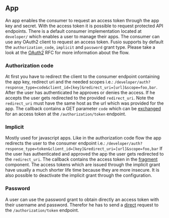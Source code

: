 
## App

An app enables the consumer to request an access token through the app key and
secret. With the access token it is possible to request protected API 
endpoints. There is a default consumer implementation located at `developer/` 
which enables a user to manage their apps. The consumer can use any OAuth2 client 
to request an access token. Fusio supports by default the `authorization_code`,
`implicit` and `password` grant type. Please take a look at the [OAuth2] RFC for
more information about the flow.

### Authorization code

At first you have to redirect the client to the consumer endpoint containing
the app key, redirect uri and the needed scopes i.e.: 
`/developer/auth?response_type=code&client_id=[key]&redirect_uri=[url]&scope=foo,bar`.
After the user has authenticated he approves or denies the access. If he accepts
the user gets redirected to the provided `redirect_uri`. Note the `redirect_uri` 
must have the same host as the url which was provided for the app. The callback 
contains a GET parameter `code` which can be [exchanged] for an access token at 
the `/authorization/token` endpoint.

### Implicit

Mostly used for javascript apps. Like in the authorization code flow the app
redirects the user to the consumer endpoint i.e.:
`/developer/auth?response_type=token&client_id=[key]&redirect_uri=[url]&scope=foo,bar`
If the user has authenticated and approved the app the user gets redirected to
the `redirect_uri`. The callback contains the access token in the [fragment] 
component. The access tokens which are issued through the implicit grant have 
usually a much shorter life time because they are more insecure. It is also 
possible to deactivate the implicit grant through the configuration.

### Password

A user can use the password grant to obtain directly an access token with 
their username and password. Therefor he has to send a [direct] request to the 
`/authorization/token` endpoint.


[OAuth2]: https://tools.ietf.org/html/rfc6749
[exchanged]: https://tools.ietf.org/html/rfc6749#section-4.1.3
[direct]: https://tools.ietf.org/html/rfc6749#section-4.3.2
[fragment]: https://tools.ietf.org/html/rfc6749#section-4.2.2
